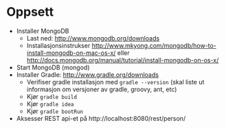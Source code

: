 # Oppsett

* Installer MongoDB
    * Last ned: http://www.mongodb.org/downloads
    * Installasjonsinstrukser http://www.mkyong.com/mongodb/how-to-install-mongodb-on-mac-os-x/ eller http://docs.mongodb.org/manual/tutorial/install-mongodb-on-os-x/
* Start MongoDB (mongod)
* Installer Gradle: http://www.gradle.org/downloads
    * Verifiser gradle installasjon med ```gradle --version``` (skal liste ut informasjon om versjoner av gradle, groovy, ant, etc)
    * Kjør ```gradle build```
    * Kjør ```gradle idea```
    * Kjør ```gradle bootRun```
* Aksesser REST api-et på http://localhost:8080/rest/person/

